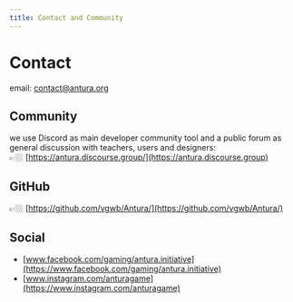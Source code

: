 ```yaml
---
title: Contact and Community
---
```


# Contact
email: [contact@antura.org](mailto:contact@antura.org)

## Community
we use Discord as main developer community tool and a public forum as general discussion with teachers, users and designers:  
👉🏼 [https://antura.discourse.group/](https://antura.discourse.group)

## GitHub
👉🏼 [https://github.com/vgwb/Antura/](https://github.com/vgwb/Antura/)

## Social

- [www.facebook.com/gaming/antura.initiative](https://www.facebook.com/gaming/antura.initiative)
- [www.instagram.com/anturagame](https://www.instagram.com/anturagame)

